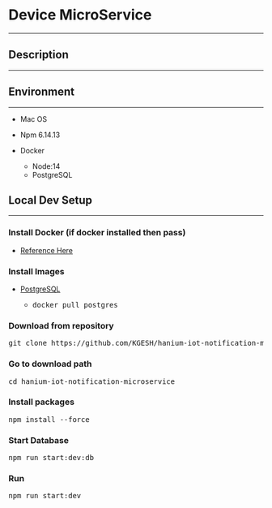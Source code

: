 # Device MicroService

---

## Description

---

## Environment

---

- Mac OS
- Npm 6.14.13

- Docker
    - Node:14
    - PostgreSQL

## Local Dev Setup

---

### Install Docker (if docker installed then pass)

- [Reference Here](https://docs.docker.com/get-docker/)

### Install Images

- [PostgreSQL](https://hub.docker.com/_/postgres)
    - <pre>docker pull postgres</pre>

### Download from repository

<pre>git clone https://github.com/KGESH/hanium-iot-notification-microservice.git</pre>

### Go to download path

<pre>cd hanium-iot-notification-microservice</pre>

### Install packages

<pre>npm install --force</pre>

### Start Database

<pre>npm run start:dev:db</pre>

### Run

<pre>npm run start:dev</pre>
